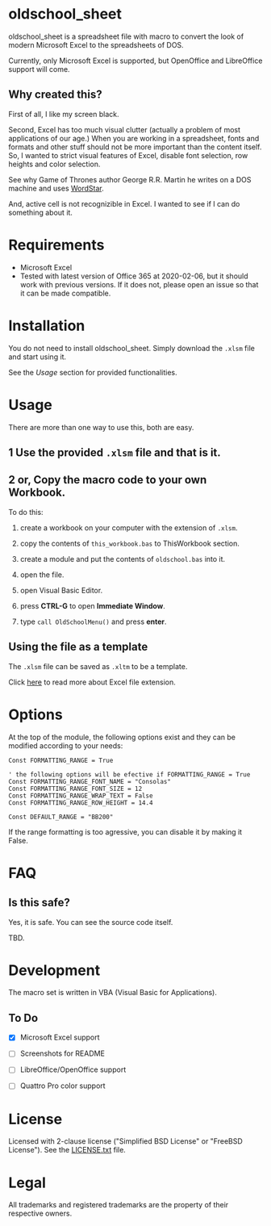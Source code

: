 # oldschool_sheet

oldschool_sheet is a spreadsheet file with macro to convert the look of modern Microsoft Excel to the spreadsheets of DOS.

Currently, only Microsoft Excel is supported, but OpenOffice and LibreOffice support will come.

## Why created this?

First of all, I like my screen black.

Second, Excel has too much visual clutter (actually a problem of most applications of our age.)
When you are working in a spreadsheet, fonts and formats and other stuff should not be more important than the content itself.
So, I wanted to strict visual features of Excel, disable font selection, row heights and color selection.

See why Game of Thrones author George R.R. Martin he writes on a DOS machine and uses
[WordStar](https://www.theverge.com/2014/5/14/5716232/george-r-r-martin-uses-dos-wordstar-to-write).

And, active cell is not recognizible in Excel.
I wanted to see if I can do something about it.



# Requirements

- Microsoft Excel
- Tested with latest version of Office 365 at 2020-02-06, but it should work with previous versions. If it does not, please open an issue so that it can be made compatible.



# Installation

You do not need to install oldschool_sheet.
Simply download the `.xlsm` file and start using it.

See the _Usage_ section for provided functionalities.



# Usage

There are more than one way to use this, both are easy.

## 1 Use the provided `.xlsm` file and that is it.

## 2 or, Copy the macro code to your own Workbook.

To do this:

1. create a workbook on your computer with the extension of `.xlsm`.

2. copy the contents of `this_workbook.bas` to ThisWorkbook section.

3. create a module and put the contents of `oldschool.bas` into it.

4. open the file.

5. open Visual Basic Editor.

6. press **CTRL-G** to open **Immediate Window**.

7. type `call OldSchoolMenu()` and press **enter**.


## Using the file as a template

The `.xlsm` file can be saved as `.xltm` to be a template.

Click
[here](https://docs.microsoft.com/en-us/deployoffice/compat/office-file-format-reference#file-formats-that-are-supported-in-excel)
to read more about Excel file extension.



# Options

At the top of the module, the following options exist and they can be modified according to your needs:

```
Const FORMATTING_RANGE = True

' the following options will be efective if FORMATTING_RANGE = True
Const FORMATTING_RANGE_FONT_NAME = "Consolas"
Const FORMATTING_RANGE_FONT_SIZE = 12
Const FORMATTING_RANGE_WRAP_TEXT = False
Const FORMATTING_RANGE_ROW_HEIGHT = 14.4

Const DEFAULT_RANGE = "BB200"
```

If the range formatting is too agressive, you can disable it by making it False.



# FAQ


## Is this safe?

Yes, it is safe. You can see the source code itself.

TBD.



# Development

The macro set is written in VBA (Visual Basic for Applications).

## To Do

- [x] Microsoft Excel support
- [ ] Screenshots for README
- [ ] LibreOffice/OpenOffice support
- [ ] Quattro Pro color support



# License

Licensed with 2-clause license ("Simplified BSD License" or "FreeBSD License").
See the [LICENSE.txt](LICENSE.txt) file.



# Legal

All trademarks and registered trademarks are the property of their respective owners.

